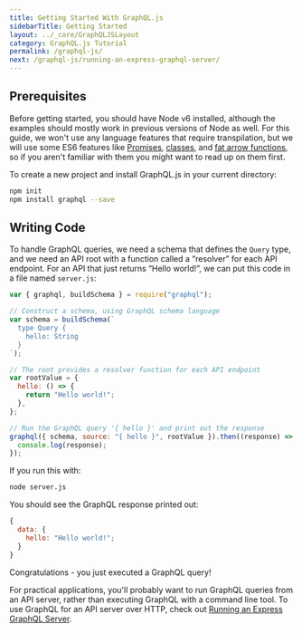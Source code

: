```yaml
---
title: Getting Started With GraphQL.js
sidebarTitle: Getting Started
layout: ../_core/GraphQLJSLayout
category: GraphQL.js Tutorial
permalink: /graphql-js/
next: /graphql-js/running-an-express-graphql-server/
---
```


## Prerequisites

Before getting started, you should have Node v6 installed, although the examples should mostly work in previous versions of Node as well. For this guide, we won't use any language features that require transpilation, but we will use some ES6 features like [Promises](http://www.html5rocks.com/en/tutorials/es6/promises/), [classes](http://javascriptplayground.com/blog/2014/07/introduction-to-es6-classes-tutorial/), and [fat arrow functions](https://strongloop.com/strongblog/an-introduction-to-javascript-es6-arrow-functions/), so if you aren't familiar with them you might want to read up on them first.

To create a new project and install GraphQL.js in your current directory:

```bash
npm init
npm install graphql --save
```

## Writing Code

To handle GraphQL queries, we need a schema that defines the `Query` type, and we need an API root with a function called a “resolver” for each API endpoint. For an API that just returns “Hello world!”, we can put this code in a file named `server.js`:

```javascript
var { graphql, buildSchema } = require("graphql");

// Construct a schema, using GraphQL schema language
var schema = buildSchema(`
  type Query {
    hello: String
  }
`);

// The root provides a resolver function for each API endpoint
var rootValue = {
  hello: () => {
    return "Hello world!";
  },
};

// Run the GraphQL query '{ hello }' and print out the response
graphql({ schema, source: "{ hello }", rootValue }).then((response) => {
  console.log(response);
});
```

If you run this with:

```bash
node server.js
```

You should see the GraphQL response printed out:

```javascript
{
  data: {
    hello: "Hello world!";
  }
}
```

Congratulations - you just executed a GraphQL query!

For practical applications, you'll probably want to run GraphQL queries from an API server, rather than executing GraphQL with a command line tool. To use GraphQL for an API server over HTTP, check out [Running an Express GraphQL Server](/graphql-js/running-an-express-graphql-server/).
